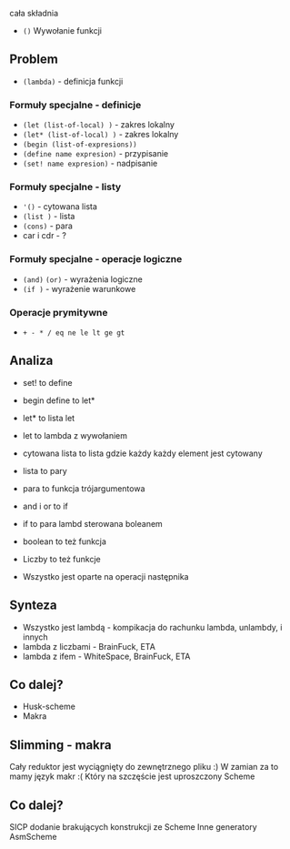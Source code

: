 
cała składnia
* `()` Wywołanie funkcji

## Problem

* `(lambda)` - definicja funkcji

### Formuły specjalne - definicje
* `(let (list-of-local) )` - zakres lokalny
* `(let* (list-of-local) )` - zakres lokalny
* `(begin (list-of-expresions))`
* `(define name expresion)` - przypisanie
* `(set! name expresion)` - nadpisanie

### Formuły specjalne - listy
* `'()` - cytowana lista
* `(list )` - lista
* `(cons)` - para
* car i cdr - ?

### Formuły specjalne - operacje logiczne
* `(and)` `(or)` - wyrażenia logiczne
* `(if )` - wyrażenie warunkowe

### Operacje prymitywne
* `+ - * / eq ne le lt ge gt`

## Analiza
* set! to define
* begin define to let*
* let* to lista let
* let to lambda z wywołaniem

* cytowana lista to lista gdzie każdy każdy element jest cytowany
* lista to pary
* para to funkcja trójargumentowa

* and i or to if
* if to para lambd sterowana boleanem
* boolean to też funkcja

* Liczby to też funkcje
* Wszystko jest oparte na operacji następnika

## Synteza
* Wszystko jest lambdą - kompikacja do rachunku lambda, unlambdy, i innych
* lambda z liczbami - BrainFuck, ETA
* lambda z ifem - WhiteSpace, BrainFuck, ETA

## Co dalej? 
* Husk-scheme
* Makra

## Slimming - makra

Cały reduktor jest wyciągnięty do zewnętrznego pliku :)
W zamian za to mamy język makr :(
Który na szczęście jest uproszczony Scheme

## Co dalej?
SICP
dodanie brakujących konstrukcji ze Scheme
Inne generatory AsmScheme
